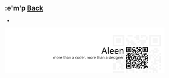 ## :e'm'p [**Back**](./../pseudoClass.md)

- 

<a href="http://aleen42.github.io/" target="_blank" ><img src="./../../../pic/tail.gif"></a>